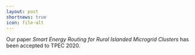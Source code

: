```yaml
---
layout: post
shortnews: true
icon: file-alt
---
```


Our paper *Smart Energy Routing for Rural Islanded Microgrid Clusters* has been accepted to TPEC 2020.
